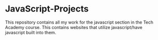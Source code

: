 # JavaScript-Projects
This repository contains all my work for the javascript section in the Tech Academy course.
This contains websites that utilize javascript/have javascript built into them.
